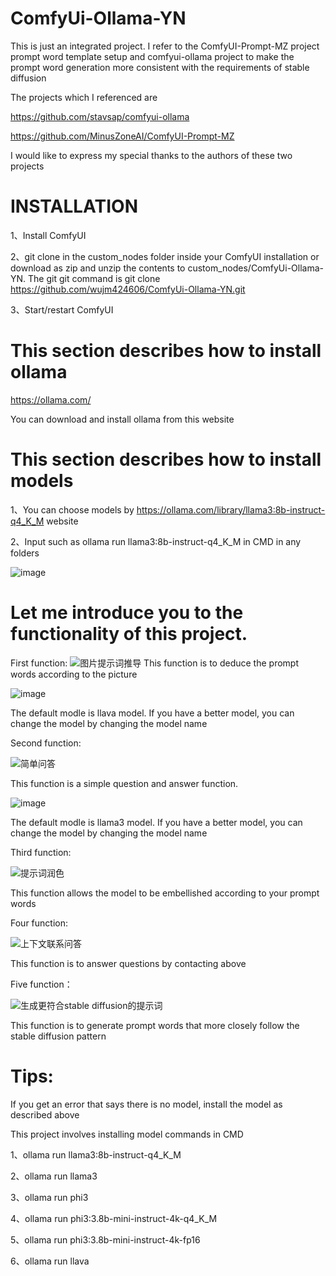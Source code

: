 # ComfyUi-Ollama-YN
This is just an integrated project. I refer to the ComfyUI-Prompt-MZ project prompt word template setup and comfyui-ollama project to make the prompt word generation more consistent with the requirements of stable diffusion

The projects which I referenced are 

https://github.com/stavsap/comfyui-ollama

https://github.com/MinusZoneAI/ComfyUI-Prompt-MZ

I would like to express my special thanks to the authors of these two projects

# INSTALLATION

1、Install ComfyUI

2、git clone in the custom_nodes folder inside your ComfyUI installation or download as zip and unzip the contents to custom_nodes/ComfyUi-Ollama-YN.
The git git command is git clone https://github.com/wujm424606/ComfyUi-Ollama-YN.git

3、Start/restart ComfyUI

# This section describes how to install ollama

https://ollama.com/

You can download and install ollama from this website

# This section describes how to install models

1、You can choose models by https://ollama.com/library/llama3:8b-instruct-q4_K_M website

2、Input such as ollama run llama3:8b-instruct-q4_K_M in CMD in any folders

![image](https://github.com/wujm424606/ComfyUi-Ollama-YN/assets/38379474/284ea779-3112-456e-bc1a-2ecd67c60021)



# Let me introduce you to the functionality of this project.

First function:
![图片提示词推导](https://github.com/wujm424606/ComfyUi-Ollama-YN/assets/38379474/4792f5f0-27ea-4e82-8dc1-fe54cbb0dbc4)
This function is to deduce the prompt words according to the picture

![image](https://github.com/wujm424606/ComfyUi-Ollama-YN/assets/38379474/7fe2a2b8-2b00-4388-becc-4646dca849c6)

The default modle is llava model. If you have a better model, you can change the model by changing the model name

Second function:

![简单问答](https://github.com/wujm424606/ComfyUi-Ollama-YN/assets/38379474/21c8be5a-6470-4063-8a8a-3d787dadff82)

This function is a simple question and answer function.

![image](https://github.com/wujm424606/ComfyUi-Ollama-YN/assets/38379474/86021a02-b67f-4e8b-a759-96858cd5311b)


The default modle is llama3 model. If you have a better model, you can change the model by changing the model name

Third function:

![提示词润色](https://github.com/wujm424606/ComfyUi-Ollama-YN/assets/38379474/252d3f32-7d4f-4df3-81a2-27a75f74fd58)

This function allows the model to be embellished according to your prompt words

Four function:

![上下文联系问答](https://github.com/wujm424606/ComfyUi-Ollama-YN/assets/38379474/5007aa0f-1cef-42a6-8b98-fc94c529eb71)

This function is to answer questions by contacting above

Five function：


![生成更符合stable diffusion的提示词](https://github.com/wujm424606/ComfyUi-Ollama-YN/assets/38379474/0981b60b-64f6-4840-9e02-d16f67041718)

This function is to generate prompt words that more closely follow the stable diffusion pattern


# Tips:

If you get an error that says there is no model, install the model as described above

This project involves installing model commands in CMD

1、ollama run llama3:8b-instruct-q4_K_M

2、ollama run llama3

3、ollama run phi3

4、ollama run phi3:3.8b-mini-instruct-4k-q4_K_M

5、ollama run phi3:3.8b-mini-instruct-4k-fp16

6、ollama run llava

